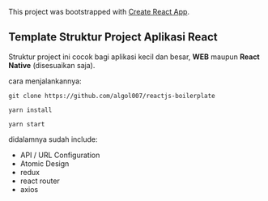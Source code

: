 This project was bootstrapped with [Create React App](https://github.com/facebook/create-react-app).

## Template Struktur Project Aplikasi React

Struktur project ini cocok bagi aplikasi kecil dan besar, <strong>WEB</strong> maupun <strong>React Native</strong> (disesuaikan saja).

cara menjalankannya:

`git clone https://github.com/algol007/reactjs-boilerplate`

`yarn install`

`yarn start`

didalamnya sudah include:
- API / URL Configuration
- Atomic Design
- redux
- react router
- axios
